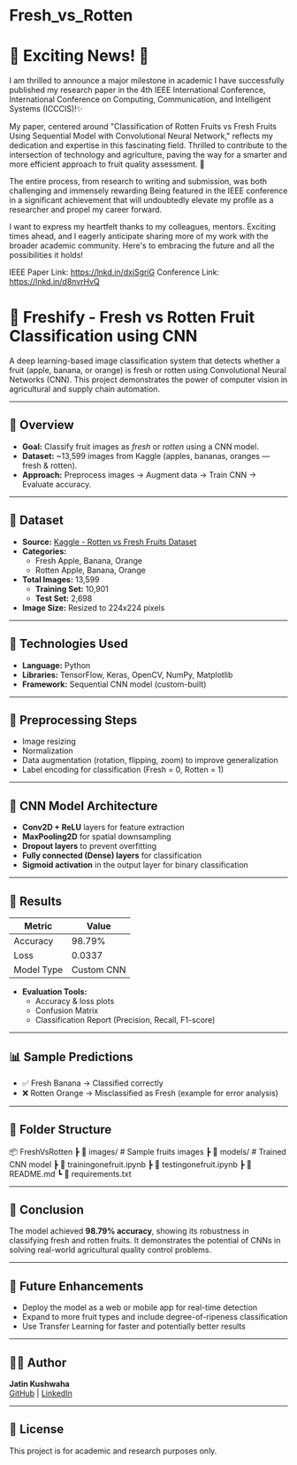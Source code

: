 # Fresh_vs_Rotten
# 🎉 Exciting News! 🎉 
 
I am thrilled to announce a major milestone in academic I have successfully published my research paper in the 4th IEEE International Conference, International Conference on Computing, Communication, and Intelligent Systems (ICCCIS)!✨

My paper, centered around "Classification of Rotten Fruits vs Fresh Fruits Using Sequential Model with Convolutional Neural Network," reflects my dedication and expertise in this fascinating field. Thrilled to contribute to the intersection of technology and agriculture, paving the way for a smarter and more efficient approach to fruit quality assessment. 🔗 

The entire process, from research to writing and submission, was both challenging and immensely rewarding Being featured in the IEEE conference in a significant achievement that will undoubtedly elevate my profile as a researcher and propel my career forward.

   I want to express my heartfelt thanks to my colleagues, mentors. Exciting times ahead, and I eagerly anticipate sharing more of my work with the broader academic community. Here's to embracing the future and all the possibilities it holds! 
 
IEEE Paper Link: https://lnkd.in/dxiSgriG
Conference Link: https://lnkd.in/d8nvrHvQ 

# 🍎 Freshify - Fresh vs Rotten Fruit Classification using CNN

A deep learning-based image classification system that detects whether a fruit (apple, banana, or orange) is fresh or rotten using Convolutional Neural Networks (CNN). This project demonstrates the power of computer vision in agricultural and supply chain automation.

---

## 📌 Overview

- **Goal:** Classify fruit images as *fresh* or *rotten* using a CNN model.
- **Dataset:** ~13,599 images from Kaggle (apples, bananas, oranges — fresh & rotten).
- **Approach:** Preprocess images → Augment data → Train CNN → Evaluate accuracy.

---

## 🧪 Dataset

- **Source:** [Kaggle - Rotten vs Fresh Fruits Dataset](https://www.kaggle.com/datasets)
- **Categories:**  
  - Fresh Apple, Banana, Orange  
  - Rotten Apple, Banana, Orange  
- **Total Images:** 13,599  
  - **Training Set:** 10,901  
  - **Test Set:** 2,698  
- **Image Size:** Resized to 224x224 pixels

---

## 🔧 Technologies Used

- **Language:** Python  
- **Libraries:** TensorFlow, Keras, OpenCV, NumPy, Matplotlib  
- **Framework:** Sequential CNN model (custom-built)

---

## 🧼 Preprocessing Steps

- Image resizing  
- Normalization  
- Data augmentation (rotation, flipping, zoom) to improve generalization  
- Label encoding for classification (Fresh = 0, Rotten = 1)

---

## 🧠 CNN Model Architecture

- **Conv2D + ReLU** layers for feature extraction  
- **MaxPooling2D** for spatial downsampling  
- **Dropout layers** to prevent overfitting  
- **Fully connected (Dense) layers** for classification  
- **Sigmoid activation** in the output layer for binary classification

---

## 🎯 Results

| Metric     | Value     |
|------------|-----------|
| Accuracy   | 98.79%    |
| Loss       | 0.0337    |
| Model Type | Custom CNN |

- **Evaluation Tools:**  
  - Accuracy & loss plots  
  - Confusion Matrix  
  - Classification Report (Precision, Recall, F1-score)

---

## 📊 Sample Predictions

- ✅ Fresh Banana → Classified correctly  
- ❌ Rotten Orange → Misclassified as Fresh (example for error analysis)

---

## 📁 Folder Structure
📦 FreshVsRotten
┣ 📁 images/               # Sample fruits images
┣ 📁 models/               # Trained CNN model
┣ 📜 trainingonefruit.ipynb
┣ 📜 testingonefruit.ipynb
┣ 📜 README.md
┗ 📜 requirements.txt

---

## 📌 Conclusion

The model achieved **98.79% accuracy**, showing its robustness in classifying fresh and rotten fruits. It demonstrates the potential of CNNs in solving real-world agricultural quality control problems.

---

## 🚀 Future Enhancements

- Deploy the model as a web or mobile app for real-time detection  
- Expand to more fruit types and include degree-of-ripeness classification  
- Use Transfer Learning for faster and potentially better results

---

## 👨‍💻 Author

**Jatin Kushwaha**  
[GitHub](https://github.com/Jk319) | [LinkedIn](https://linkedin.com/in/jatin-kushwaha)

---

## 📄 License

This project is for academic and research purposes only.


